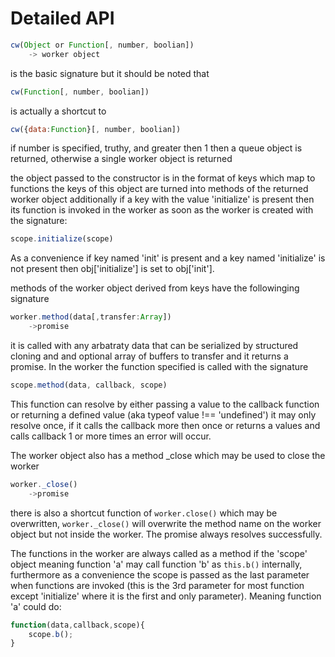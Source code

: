 Detailed API
===

```javascript
cw(Object or Function[, number, boolian])
	-> worker object
```

is the basic signature but it should be noted that

```javascript
cw(Function[, number, boolian])
```

is actually a shortcut to

```javascript
cw({data:Function}[, number, boolian])
```

if number is specified, truthy, and greater then 1 then a queue object is returned,
otherwise a single worker object is returned

the object passed to the constructor is in the format of keys which map to functions
the keys of this object are turned into methods of the returned worker object
additionally if a key with the value 'initialize' is present then its function is
invoked in the worker as soon as the worker is created with the signature:

```javascript
scope.initialize(scope)
```

As a convenience if key named
'init' is present and a key named 'initialize' is not present then obj['initialize']
is set to obj['init'].

methods of the worker object derived from keys have the followinging signature

```javascript
worker.method(data[,transfer:Array])
	->promise
```

it is called with any arbatraty data that can be serialized by structured cloning
and and optional array of buffers to transfer and it returns a promise. 
In the worker the function specified is called with the signature

```javascript
scope.method(data, callback, scope)
```

This function can resolve by either passing a value to the callback function or returning a defined value (aka typeof value !== 'undefined')
it may only resolve once, if it calls the callback more then once or returns a values and calls callback 1 or more times an error will occur.

The worker object also has a method _close which may be used to close the worker

```javascript
worker._close()
	->promise
```

there is also a shortcut function of `worker.close()` which may be overwritten, 
`worker._close()` will overwrite the method name on the worker object but not inside the worker.
The promise always resolves successfully.

The functions in the worker are always called as a method if the 'scope' object meaning 
function 'a' may call function 'b' as `this.b()` internally, furthermore as a convenience
the scope is passed as the last parameter when functions are invoked (this is the 3rd parameter for most function except 
'initialize' where it is the first and only parameter). Meaning function 'a' could do:

```javascript
function(data,callback,scope){
	scope.b();
}
```

